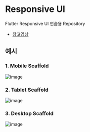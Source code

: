 # Responsive UI
Flutter Responsive UI 연습용 Repository
- [참고영상](https://www.youtube.com/watch?v=gc8-tS-6pe4&list=WL&index=35)

## 예시 
### 1. Mobile Scaffold
![image](https://user-images.githubusercontent.com/121790935/229447598-bd09e0ae-78a7-4992-be4c-b820d4110794.png)
### 2. Tablet Scaffold
![image](https://user-images.githubusercontent.com/121790935/229447553-22909786-37bd-4317-8549-f183a3f06f66.png)
### 3. Desktop Scaffold
![image](https://user-images.githubusercontent.com/121790935/229447497-7be93888-afdb-4a5e-b325-ef1bf31d204f.png)



